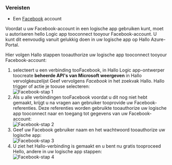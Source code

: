 ### <a name="prerequisites"></a>Vereisten
* Een [Facebook](https://www.facebook.com/) account 

Voordat u uw Facebook-account in een logische app gebruiken kunt, moet u autoriseren hello Logic app tooconnect tooyour Facebook-account. U kunt dit eenvoudig vanuit gelukkig doen in uw logische app op Hallo Azure-Portal. 

Hier volgen Hallo stappen tooauthorize uw logische app tooconnect tooyour Facebook-account:

1. selecteert u een verbinding tooFacebook, in Hallo Logic app-ontwerper toocreate **beheerde API's van Microsoft weergeven** in Hallo vervolgkeuzelijst Geef vervolgens *Facebook* in het zoekvak Hallo. Hallo trigger of actie je toouse selecteren:  
   ![Facebook-stap 1](./media/connectors-create-api-facebook/facebook-1.png)
2. Als u alle verbindingen tooFacebook voordat u dit nog niet hebt gemaakt, krijgt u na vragen aan gebruiker tooprovide uw Facebook-referenties. Deze referenties worden gebruikte tooauthorize uw logische app tooconnect naar en toegang tot gegevens van uw Facebook-account:  
   ![Facebook-stap 2](./media/connectors-create-api-facebook/facebook-2.png)
3. Geef uw Facebook gebruiker naam en het wachtwoord tooauthorize uw logische app:  
   ![Facebook-stap 3](./media/connectors-create-api-facebook/facebook-3.png)   
4. U ziet het Hallo-verbinding is gemaakt en u bent nu gratis tooproceed Hello, andere in uw logische app stappen:  
   ![Facebook-stap 4](./media/connectors-create-api-facebook/facebook-4.png)   

